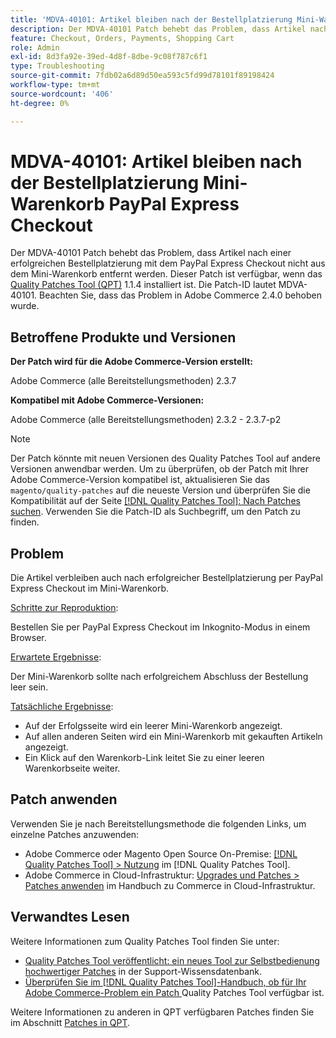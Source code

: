 ```yaml
---
title: 'MDVA-40101: Artikel bleiben nach der Bestellplatzierung Mini-Warenkorb PayPal Express Checkout'
description: Der MDVA-40101 Patch behebt das Problem, dass Artikel nach einer erfolgreichen Bestellplatzierung mit dem PayPal Express Checkout nicht aus dem Mini-Warenkorb entfernt werden. Dieser Patch ist verfügbar, wenn das [Quality Patches Tool (QPT)](https://experienceleague.adobe.com/de/docs/commerce-operations/tools/quality-patches-tool/quality-patches-tool-to-self-serve-quality-patches) 1.1.4 installiert ist. Die Patch-ID lautet MDVA-40101. Beachten Sie, dass das Problem in Adobe Commerce 2.4.0 behoben wurde.
feature: Checkout, Orders, Payments, Shopping Cart
role: Admin
exl-id: 8d3fa92e-39ed-4d8f-8dbe-9c08f787c6f1
type: Troubleshooting
source-git-commit: 7fdb02a6d89d50ea593c5fd99d78101f89198424
workflow-type: tm+mt
source-wordcount: '406'
ht-degree: 0%

---
```


# MDVA-40101: Artikel bleiben nach der Bestellplatzierung Mini-Warenkorb PayPal Express Checkout

Der MDVA-40101 Patch behebt das Problem, dass Artikel nach einer erfolgreichen Bestellplatzierung mit dem PayPal Express Checkout nicht aus dem Mini-Warenkorb entfernt werden. Dieser Patch ist verfügbar, wenn das [Quality Patches Tool (QPT)](https://experienceleague.adobe.com/de/docs/commerce-operations/tools/quality-patches-tool/quality-patches-tool-to-self-serve-quality-patches) 1.1.4 installiert ist. Die Patch-ID lautet MDVA-40101. Beachten Sie, dass das Problem in Adobe Commerce 2.4.0 behoben wurde.

## Betroffene Produkte und Versionen

**Der Patch wird für die Adobe Commerce-Version erstellt:**

Adobe Commerce (alle Bereitstellungsmethoden) 2.3.7

**Kompatibel mit Adobe Commerce-Versionen:**

Adobe Commerce (alle Bereitstellungsmethoden) 2.3.2 - 2.3.7-p2

>[!NOTE]
>
>Der Patch könnte mit neuen Versionen des Quality Patches Tool auf andere Versionen anwendbar werden. Um zu überprüfen, ob der Patch mit Ihrer Adobe Commerce-Version kompatibel ist, aktualisieren Sie das `magento/quality-patches` auf die neueste Version und überprüfen Sie die Kompatibilität auf der Seite [[!DNL Quality Patches Tool]: Nach Patches suchen](https://experienceleague.adobe.com/de/docs/commerce-operations/tools/quality-patches-tool/quality-patches-tool-to-self-serve-quality-patches). Verwenden Sie die Patch-ID als Suchbegriff, um den Patch zu finden.

## Problem

Die Artikel verbleiben auch nach erfolgreicher Bestellplatzierung per PayPal Express Checkout im Mini-Warenkorb.

<u>Schritte zur Reproduktion</u>:

Bestellen Sie per PayPal Express Checkout im Inkognito-Modus in einem Browser.

<u>Erwartete Ergebnisse</u>:

Der Mini-Warenkorb sollte nach erfolgreichem Abschluss der Bestellung leer sein.

<u>Tatsächliche Ergebnisse</u>:

* Auf der Erfolgsseite wird ein leerer Mini-Warenkorb angezeigt.
* Auf allen anderen Seiten wird ein Mini-Warenkorb mit gekauften Artikeln angezeigt.
* Ein Klick auf den Warenkorb-Link leitet Sie zu einer leeren Warenkorbseite weiter.

## Patch anwenden

Verwenden Sie je nach Bereitstellungsmethode die folgenden Links, um einzelne Patches anzuwenden:

* Adobe Commerce oder Magento Open Source On-Premise: [[!DNL Quality Patches Tool] > Nutzung](/help/tools/quality-patches-tool/usage.md) im [!DNL Quality Patches Tool].
* Adobe Commerce in Cloud-Infrastruktur: [Upgrades und Patches > Patches anwenden](https://experienceleague.adobe.com/docs/commerce-cloud-service/user-guide/develop/upgrade/apply-patches.html?lang=de) im Handbuch zu Commerce in Cloud-Infrastruktur.

## Verwandtes Lesen

Weitere Informationen zum Quality Patches Tool finden Sie unter:

* [Quality Patches Tool veröffentlicht: ein neues Tool zur Selbstbedienung hochwertiger Patches](https://experienceleague.adobe.com/de/docs/commerce-operations/tools/quality-patches-tool/quality-patches-tool-to-self-serve-quality-patches) in der Support-Wissensdatenbank.
* [Überprüfen Sie im [!DNL Quality Patches Tool]-Handbuch, ob für Ihr Adobe Commerce-Problem ein Patch ](/help/tools/quality-patches-tool/patches-available-in-qpt/check-patch-for-magento-issue-with-magento-quality-patches.md) Quality Patches Tool verfügbar ist.

Weitere Informationen zu anderen in QPT verfügbaren Patches finden Sie im Abschnitt [Patches in QPT](https://experienceleague.adobe.com/tools/commerce-quality-patches/index.html?lang=de).
